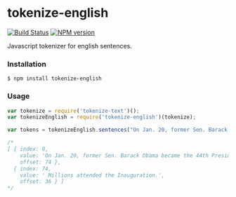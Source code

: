 # tokenize-english

[![Build Status](https://travis-ci.org/GitbookIO/tokenize-english.png?branch=master)](https://travis-ci.org/GitbookIO/tokenize-english)
[![NPM version](https://badge.fury.io/js/tokenize-english.svg)](http://badge.fury.io/js/tokenize-english)

Javascript tokenizer for english sentences.


### Installation

```
$ npm install tokenize-english
```

### Usage

```js
var tokenize = require('tokenize-text')();
var tokenizeEnglish = require('tokenize-english')(tokenize);

var tokens = tokenizeEnglish.sentences("On Jan. 20, former Sen. Barack Obama became the 44th President of the U.S. Millions attended the Inauguration.")

/*
[ { index: 0,
    value: 'On Jan. 20, former Sen. Barack Obama became the 44th President of the U.S.',
    offset: 74 },
  { index: 74,
    value: ' Millions attended the Inauguration.',
    offset: 36 } ]
*/
```

